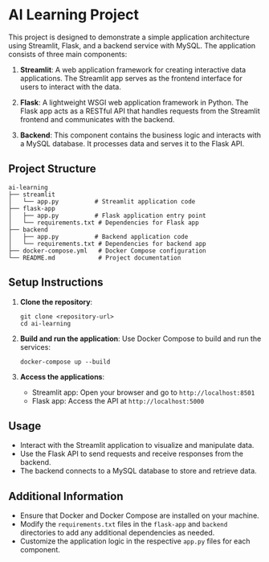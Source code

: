 # AI Learning Project

This project is designed to demonstrate a simple application architecture using Streamlit, Flask, and a backend service with MySQL. The application consists of three main components:

1. **Streamlit**: A web application framework for creating interactive data applications. The Streamlit app serves as the frontend interface for users to interact with the data.

2. **Flask**: A lightweight WSGI web application framework in Python. The Flask app acts as a RESTful API that handles requests from the Streamlit frontend and communicates with the backend.

3. **Backend**: This component contains the business logic and interacts with a MySQL database. It processes data and serves it to the Flask API.

## Project Structure

```
ai-learning
├── streamlit
│   └── app.py          # Streamlit application code
├── flask-app
│   ├── app.py          # Flask application entry point
│   └── requirements.txt # Dependencies for Flask app
├── backend
│   ├── app.py          # Backend application code
│   └── requirements.txt # Dependencies for backend app
├── docker-compose.yml   # Docker Compose configuration
└── README.md            # Project documentation
```

## Setup Instructions

1. **Clone the repository**:
   ```
   git clone <repository-url>
   cd ai-learning
   ```

2. **Build and run the application**:
   Use Docker Compose to build and run the services:
   ```
   docker-compose up --build
   ```

3. **Access the applications**:
   - Streamlit app: Open your browser and go to `http://localhost:8501`
   - Flask app: Access the API at `http://localhost:5000`

## Usage

- Interact with the Streamlit application to visualize and manipulate data.
- Use the Flask API to send requests and receive responses from the backend.
- The backend connects to a MySQL database to store and retrieve data.

## Additional Information

- Ensure that Docker and Docker Compose are installed on your machine.
- Modify the `requirements.txt` files in the `flask-app` and `backend` directories to add any additional dependencies as needed.
- Customize the application logic in the respective `app.py` files for each component.
